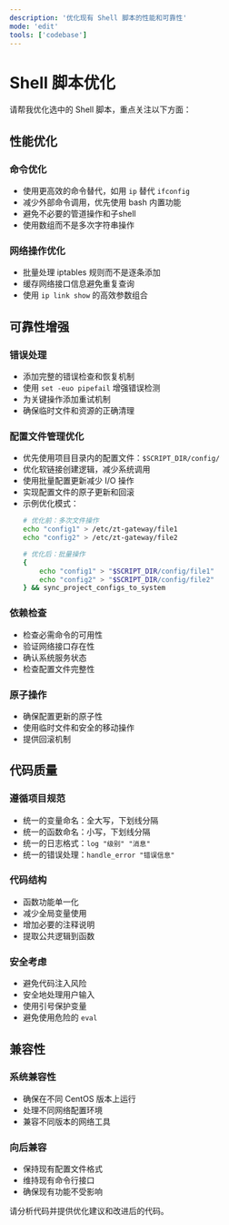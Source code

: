 ```yaml
---
description: '优化现有 Shell 脚本的性能和可靠性'
mode: 'edit'
tools: ['codebase']
---
```


# Shell 脚本优化

请帮我优化选中的 Shell 脚本，重点关注以下方面：

## 性能优化

### 命令优化
- 使用更高效的命令替代，如用 `ip` 替代 `ifconfig`
- 减少外部命令调用，优先使用 bash 内置功能
- 避免不必要的管道操作和子shell
- 使用数组而不是多次字符串操作

### 网络操作优化
- 批量处理 iptables 规则而不是逐条添加
- 缓存网络接口信息避免重复查询
- 使用 `ip link show` 的高效参数组合

## 可靠性增强

### 错误处理
- 添加完整的错误检查和恢复机制
- 使用 `set -euo pipefail` 增强错误检测
- 为关键操作添加重试机制
- 确保临时文件和资源的正确清理

### 配置文件管理优化
- 优先使用项目目录内的配置文件：`$SCRIPT_DIR/config/`
- 优化软链接创建逻辑，减少系统调用
- 使用批量配置更新减少 I/O 操作
- 实现配置文件的原子更新和回滚
- 示例优化模式：
  ```bash
  # 优化前：多次文件操作
  echo "config1" > /etc/zt-gateway/file1
  echo "config2" > /etc/zt-gateway/file2

  # 优化后：批量操作
  {
      echo "config1" > "$SCRIPT_DIR/config/file1"
      echo "config2" > "$SCRIPT_DIR/config/file2"
  } && sync_project_configs_to_system
  ```

### 依赖检查
- 检查必需命令的可用性
- 验证网络接口存在性
- 确认系统服务状态
- 检查配置文件完整性

### 原子操作
- 确保配置更新的原子性
- 使用临时文件和安全的移动操作
- 提供回滚机制

## 代码质量

### 遵循项目规范
- 统一的变量命名：全大写，下划线分隔
- 统一的函数命名：小写，下划线分隔
- 统一的日志格式：`log "级别" "消息"`
- 统一的错误处理：`handle_error "错误信息"`

### 代码结构
- 函数功能单一化
- 减少全局变量使用
- 增加必要的注释说明
- 提取公共逻辑到函数

### 安全考虑
- 避免代码注入风险
- 安全地处理用户输入
- 使用引号保护变量
- 避免使用危险的 `eval`

## 兼容性

### 系统兼容性
- 确保在不同 CentOS 版本上运行
- 处理不同网络配置环境
- 兼容不同版本的网络工具

### 向后兼容
- 保持现有配置文件格式
- 维持现有命令行接口
- 确保现有功能不受影响

请分析代码并提供优化建议和改进后的代码。

